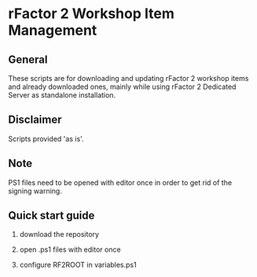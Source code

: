 # rFactor 2 Workshop Item Management

## General

These scripts are for downloading and updating rFactor 2 workshop items and already downloaded ones, mainly while using
rFactor 2 Dedicated Server as standalone installation.

## Disclaimer

Scripts provided 'as is'.

## Note

PS1 files need to be opened with editor once in order to get rid of the signing warning.

## Quick start guide

1. download the repository

2. open .ps1 files with editor once

3. configure RF2ROOT in variables.ps1

